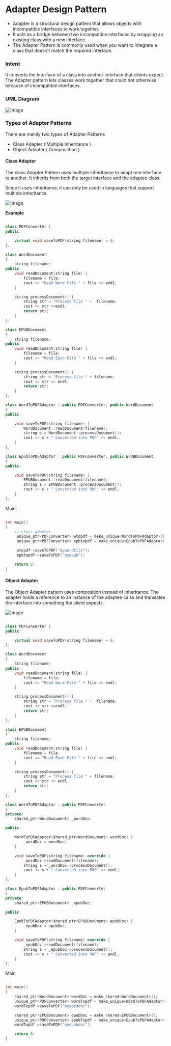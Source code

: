 # Adapter Design Pattern

- Adapter is a structural design pattern that allows objects with incompatible interfaces to work together.
- It acts as a bridge between two incompatible interfaces by wrapping an existing class with a new interface.
- The Adapter Pattern is commonly used when you want to integrate a class that doesn't match the required interface.

### Intent

It converts the interface of a class into another interface that clients expect. The Adapter pattern lets classes work together that could not otherwise because of incompatible interfaces.

### UML Diagram

![image](https://github.com/user-attachments/assets/e8e3898b-1595-4d03-aaef-56c67841eaf5)


### Types of Adapter Patterns

There are mainly two types of Adapter Patterns

- Class Adapter ( Multiple Inheritance )
- Object Adapter ( Composittion )

#### Class Adapter

The class Adapter Pattern uses multiple inheritance to adapt one interface to another. It inherits from both the target interface and the adaptee class.

Since it uses inheritance, it can only be used in languages that support multiple inheritance

![image](https://github.com/user-attachments/assets/c4fdf292-3298-4cee-a9e8-a8878fbf6e4d)


**Example**

```cpp

class PDFConverter {
public:

    virtual void saveToPDF(string filename) = 0;
};

class WordDocument
{
    string filename;
public:
    void readDocument(string file) {
        filename = file;
        cout << "Read Word File " + file << endl;
    }

    string processDocument() {
        string str = "Process file " +  filename;
        cout << str <<endl;
        return str;
    }
};

class EPUBDocument
{
    string filename;
public:
    void readDocument(string file) {
        filename = file;
        cout << "Read Epub File " + file << endl;
    }

    string processDocument() {
        string str = "Process file " + filename;
        cout << str << endl;
        return str;
    }
};

class WordToPDFAdaptor : public PDFConverter, public WordDocument
{
public:

    void saveToPDF(string filename) {
        WordDocument::readDocument(filename);
        string s = WordDocument::processDocument();
        cout << s + " Converted into PDF" << endl;
    }
};

class EpubToPDFAdaptor : public PDFConverter, public EPUBDocument
{
public:

    void saveToPDF(string filename) {
        EPUBDocument::readDocument(filename);
        string s = EPUBDocument::processDocument();
        cout << s + " Converted into PDF" << endl;
    }
};

```

Main:

```cpp

int main()
{
    // class adapter
     unique_ptr<PDFConverter> wtopdf = make_unique<WordToPDFAdaptor>();
     unique_ptr<PDFConverter> epbtopdf = make_unique<EpubToPDFAdaptor>();

     wtopdf->saveToPDF("mywordfile");
     epbtopdf->saveToPDF("myepub");

    return 0;
}

```

#### Object Adapter

The Object Adapter pattern uses composition instead of inheritance. The adapter holds a reference to an instance of the adaptee calss and translates the interface into something the client expects.

![image](https://github.com/user-attachments/assets/555e764e-83d6-4d35-9b25-16257485ae28)


```cpp

class PDFConverter {
public:

    virtual void saveToPDF(string filename) = 0;
};

class WordDocument
{
    string filename;
public:
    void readDocument(string file) {
        filename = file;
        cout << "Read Word File " + file << endl;
    }

    string processDocument() {
        string str = "Process file " +  filename;
        cout << str <<endl;
        return str;
    }
};

class EPUBDocument
{
    string filename;
public:
    void readDocument(string file) {
        filename = file;
        cout << "Read Epub File " + file << endl;
    }

    string processDocument() {
        string str = "Process file " + filename;
        cout << str << endl;
        return str;
    }
};

class WordToPDFAdaptor : public PDFConverter
{
private:
    shared_ptr<WordDocument> _wordDoc;

public:

    WordToPDFAdaptor(shared_ptr<WordDocument> wordDoc) {
        _wordDoc = wordDoc;
    }

    void saveToPDF(string filename) override {
        _wordDoc->readDocument(filename);
        string s = _wordDoc->processDocument();
        cout << s + " Converted into PDF" << endl;
    }
};

class EpubToPDFAdaptor : public PDFConverter
{
private:
    shared_ptr<EPUBDocument> _epubDoc;

public:

    EpubToPDFAdaptor(shared_ptr<EPUBDocument> epubDoc) {
        _epubDoc = epubDoc;
    }

    void saveToPDF(string filename) override {
        _epubDoc->readDocument(filename);
        string s = _epubDoc->processDocument();
        cout << s + " Converted into PDF" << endl;
    }
};

```

Main

```cpp

int main()
{
    shared_ptr<WordDocument> wordDoc = make_shared<WordDocument>();
    unique_ptr<PDFConverter> wordTopdf = make_unique<WordToPDFAdaptor>(wordDoc);
    wordTopdf->saveToPDF("myworddoc");

    shared_ptr<EPUBDocument> epubDoc = make_shared<EPUBDocument>();
    unique_ptr<PDFConverter> epubTopdf = make_unique<EpubToPDFAdaptor>(epubDoc);
    wordTopdf->saveToPDF("myepubdoc");

    return 0;
}

```
